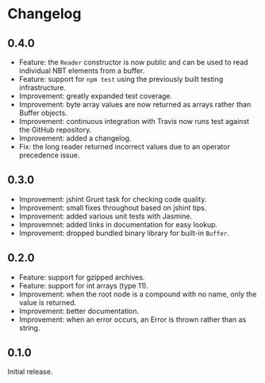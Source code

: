 Changelog
=========

0.4.0
-----

 * Feature: the `Reader` constructor is now public and can be used to read individual NBT elements from a buffer.
 * Feature: support for `npm test` using the previously built testing infrastructure.
 * Improvement: greatly expanded test coverage.
 * Improvement: byte array values are now returned as arrays rather than Buffer objects.
 * Improvement: continuous integration with Travis now runs test against the GitHub repository.
 * Improvement: added a changelog.
 * Fix: the long reader returned incorrect values due to an operator precedence issue.

0.3.0
-----

 * Improvement: jshint Grunt task for checking code quality.
 * Improvement: small fixes throughout based on jshint tips.
 * Improvement: added various unit tests with Jasmine.
 * Improvemnet: added links in documentation for easy lookup.
 * Improvement: dropped bundled binary library for built-in `Buffer`.

0.2.0
-----

 * Feature: support for gzipped archives.
 * Feature: support for int arrays (type 11).
 * Improvement: when the root node is a compound with no name, only the value is returned.
 * Improvement: better documentation.
 * Improvement: when an error occurs, an Error is thrown rather than as string.

0.1.0
-----

Initial release.
